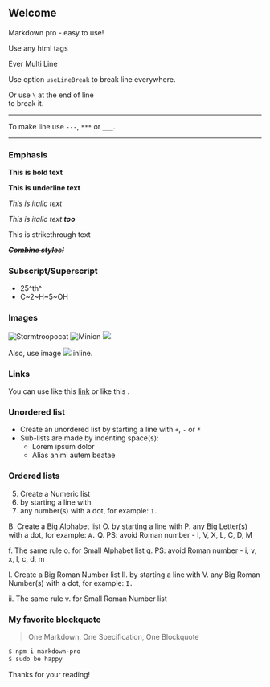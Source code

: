 ## Welcome

Markdown pro - easy to use!

<p>Use any html tags</p>
<p>Ever
Multi
Line</p>

Use option `useLineBreak` to
break
line
everywhere.

Or use `\` at the end of line \
to break it.

---
To make line use `---`, `***` or `___`.
***


### Emphasis

**This is bold text**

__This is underline text__

_This is italic text_

*This is italic text __too__*

~~This is strikethrough text~~

*__**~~Combine styles!~~**__*


### Subscript/Superscript

- 25^th^
- C~2~H~5~OH


### Images

![Stormtroopocat](https://placekitten.com/120/120 "The Stormtroopocat")
![Minion](https://placekitten.com/110/110)
![](https://placekitten.com/100/100)

Also, use image ![](https://placekitten.com/100/25) inline.


### Links

You can use like this [link](http://example.com) or like this [](http://example.com).


### Unordered list

+ Create an unordered list by starting a line with `+`, `-` or `*`
+ Sub-lists are made by indenting space(s):
    + Lorem ipsum dolor
    + Alias animi autem beatae


### Ordered lists

5. Create a Numeric list
1. by starting a line with
2. any number(s) with a dot, for example: `1.`

B. Create a Big Alphabet list
O. by starting a line with
P. any Big Letter(s) with a dot, for example: `A.`
Q. PS: avoid Roman number - I, V, X, L, C, D, M

f. The same rule
o. for Small Alphabet list
q. PS: avoid Roman number - i, v, x, l, c, d, m

I. Create a Big Roman Number list
II. by starting a line with
V. any Big Roman Number(s) with a dot, for example: `I.`

ii. The same rule
v. for Small Roman Number list


### My favorite blockquote

> One Markdown, One Specification, One Blockquote

```bash
$ npm i markdown-pro
$ sudo be happy
```


Thanks for your reading!
